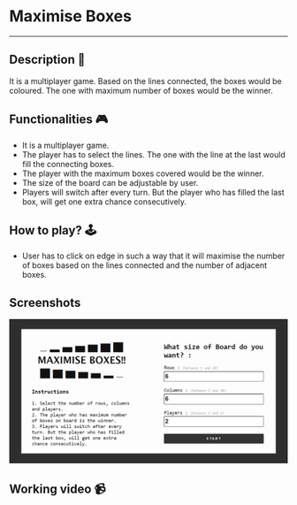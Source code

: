 # __Maximise Boxes__

---

## **Description 📃**

<!-- add your game description here  -->
It is a multiplayer game.
Based on the lines connected, the boxes would be coloured.
The one with maximum number of boxes would be the winner.

## **Functionalities 🎮**

<!-- add functionalities over here -->
- It is a multiplayer game.
- The player has to select the lines. The one with the line at the last would fill the connecting boxes.
- The player with the maximum boxes covered would be the winner.
- The size of the board can be adjustable by user.
- Players will switch after every turn. But the player who has filled the last box, will get one extra chance consecutively.

## **How to play? 🕹️**

- User has to click on edge in such a way that it will maximise the number of boxes based on the lines connected and the number of adjacent boxes.

## **Screenshots**

<img src = "assets\MaximiseBoxes.png">

## **Working video 📹**

<!-- add your working video over here -->
